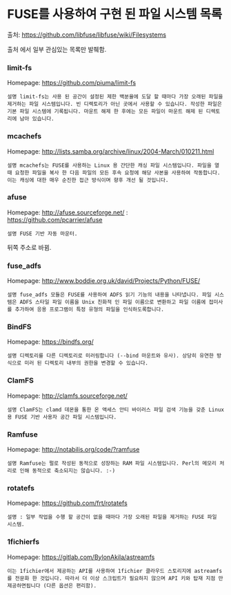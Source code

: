 # FUSE를 사용하여 구현 된 파일 시스템 목록

출처: https://github.com/libfuse/libfuse/wiki/Filesystems

출처 에서 일부 관심있는 목록만 발췌함.



### **limit-fs**

Homepage: https://github.com/piuma/limit-fs

```
설명 limit-fs는 사용 된 공간이 설정된 제한 백분율에 도달 할 때마다 가장 오래된 파일을 제거하는 파일 시스템입니다. 빈 디렉토리가 아닌 곳에서 사용할 수 있습니다. 작성한 파일은 기본 파일 시스템에 기록됩니다. 마운트 해제 한 후에는 모든 파일이 마운트 해제 된 디렉토리에 남아 있습니다.
```



### **mcachefs**

Homepage: http://lists.samba.org/archive/linux/2004-March/010211.html

```
설명 mcachefs는 FUSE를 사용하는 Linux 용 간단한 캐싱 파일 시스템입니다. 파일을 열 때 요청한 파일을 복사 한 다음 파일의 모든 후속 요청에 해당 사본을 사용하여 작동합니다. 이는 캐싱에 대한 매우 순진한 접근 방식이며 향후 개선 될 것입니다.
```



### **afuse**

Homepage: http://afuse.sourceforge.net/  : https://github.com/pcarrier/afuse

```
설명 FUSE 기반 자동 마운터.
```

뒤쪽 주소로 바뀜.



### **fuse_adfs**

Homepage: http://www.boddie.org.uk/david/Projects/Python/FUSE/

```
설명 fuse_adfs 모듈은 FUSE를 사용하여 ADFS 읽기 기능의 내용을 나타냅니다. 파일 시스템은 ADFS 스타일 파일 이름을 Unix 친화적 인 파일 이름으로 변환하고 파일 이름에 접미사를 추가하여 응용 프로그램이 특정 유형의 파일을 인식하도록합니다.
```



### **BindFS**

Homepage: https://bindfs.org/

```
설명 디렉토리를 다른 디렉토리로 미러링합니다 (--bind 마운트와 유사). 상당히 유연한 방식으로 미러 된 디렉토리 내부의 권한을 변경할 수 있습니다.
```



### **ClamFS**

Homepage: http://clamfs.sourceforge.net/

```
설명 ClamFS는 clamd 데몬을 통한 온 액세스 안티 바이러스 파일 검색 기능을 갖춘 Linux 용 FUSE 기반 사용자 공간 파일 시스템입니다.
```



### **Ramfuse**

Homepage: http://notabilis.org/code/?ramfuse

```
설명 Ramfuse는 펄로 작성된 동적으로 성장하는 RAM 파일 시스템입니다. Perl의 메모리 처리로 인해 동적으로 축소되지는 않습니다. :-)
```



### **rotatefs**

Homepage: https://github.com/frt/rotatefs

```
설명 : 일부 작업을 수행 할 공간이 없을 때마다 가장 오래된 파일을 제거하는 FUSE 파일 시스템.
```



### **1fichierfs**

Homepage: https://gitlab.com/BylonAkila/astreamfs

```
이는 1fichier에서 제공하는 API를 사용하여 1fichier 클라우드 스토리지에 astreamfs를 전문화 한 것입니다. 따라서 더 이상 스크립트가 필요하지 않으며 API 키와 탑재 지점 만 제공하면됩니다 (다른 옵션은 편리함).
```


